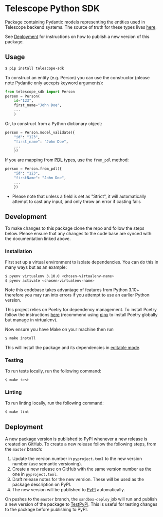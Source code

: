 # Telescope Python SDK

Package containing Pydantic models representing the entities used in Telescope backend systems. The source of truth
for these types lives [here](https://gotelescope.atlassian.net/wiki/spaces/~62cc5da0bb346bdf82fa14f7/pages/32899073/Data+model+changes+move+to+Person).

See [Deployment](#deployment) for instructions on how to publish a new version of this package.

## Usage

```bash
$ pip install telescope-sdk
```

To construct an entity (e.g. Person) you can use the constructor
(please note Pydantic only accepts keyword arguments):

```python
from telescope_sdk import Person
person = Person(
    id="123",
    first_name="John Doe",
    ...
    )
```

Or, to construct from a Python dictionary object:

```python
person = Person.model_validate({
    "id": "123",
    "first_name": "John Doe",
    ...
    })
```

If you are mapping from [PDL](https://docs.peopledatalabs.com/docs/fields) types, use the `from_pdl` method:

```python
person = Person.from_pdl({
    "id": "123",
    "firstName": "John Doe",
    ...
    })
```

- Please note that unless a field is set as "Strict", it will automatically attempt to cast any input,
  and only throw an error if casting fails

## Development

To make changes to this package clone the repo and follow the steps below. Please ensure that any changes to the code
base are synced with the documentation linked above.

### Installation

First set up a virtual environment to isolate dependencies. You can do this in many ways but as an example:

```bash
$ pyenv virtualenv 3.10.0 <chosen-virtualenv-name>
$ pyenv activate <chosen-virtualenv-name>
```

Note this codebase takes advantage of features from Python 3.10+ therefore you may run into errors if you attempt to use
an earlier Python version.

This project relies on Poetry for dependency management. To install Poetry follow the instructions
[here](https://python-poetry.org/docs/#installing-with-pipx) (recommend using [pipx](https://pypa.github.io/pipx/) to
install Poetry globally but manage in virtualenv).

Now ensure you have Make on your machine then run

```bash
$ make install
```

This will install the package and its dependencies in [editable mode](https://setuptools.pypa.io/en/latest/userguide/development_mode.html).

### Testing

To run tests locally, run the following command:

```bash
$ make test
```

### Linting

To run linting locally, run the following command:

```bash
$ make lint
```

## Deployment

A new package version is published to PyPI whenever a new release is created on GitHub. To create a new release follow
the following steps, from the `master` branch:

1. Update the version number in `pyproject.toml` to the new version number (use semantic versioning).
2. Create a new release on GitHub with the same version number as the one in `pyproject.toml`.
3. Draft release notes for the new version. These will be used as the package description on PyPI.
4. The new version will be published to [PyPI](https://pypi.org/) automatically.

On pushes to the `master` branch, the `sandbox-deploy` job will run and publish a new version of the package to
[TestPyPI](https://test.pypi.org/). This is useful for testing changes to the package before publishing to PyPI.
